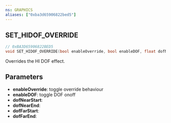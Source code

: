 ```yaml
---
ns: GRAPHICS
aliases: ["0xba3d65906822bed5"]
---
```

## SET_HIDOF_OVERRIDE

```c
// 0xBA3D65906822BED5
void SET_HIDOF_OVERRIDE(bool enableOverride, bool enableDOF, float dofNearStart, float dofNearEnd, float dofFarStart, float dofFarEnd);
```

Overrides the HI DOF effect.


## Parameters
* **enableOverride**: toggle override behaviour
* **enableDOF**: toggle DOF onoff
* **dofNearStart**: 
* **dofNearEnd**: 
* **dofFarStart**: 
* **dofFarEnd**: 
